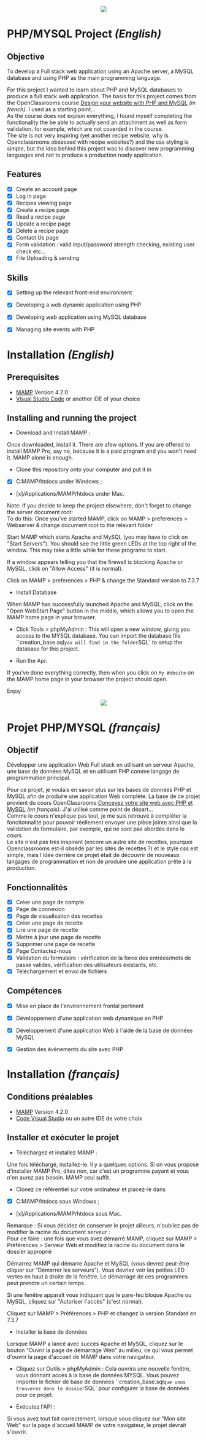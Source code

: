 <p align="center">
  <img src="/assets/php_mysql_logo.png" />
</p>

# PHP/MYSQL Project *(English)*

## Objective
To develop a Full stack web application using an Apache server, a MySQL database and using PHP as the main programming language.<br/> 

For this project I wanted to learn about PHP and MySQL databases to produce a full stack web application. The basis for this project comes from the OpenClassrooms course [Design your website with PHP and MySQL](https://openclassrooms.com/en/courses/918836-concevez-votre-site-web-avec-php-et-mysql) *(in french)*. I used as a starting point...</br> 
As the course does not explain everything, I found myself completing the functionality the be able to actually send an attachment as well as form validation, for example, which are not coverded in the course.</br>
The site is not very inspiring (yet another recipe website, why is Openclassrooms obsessed with recipe websites?) and the css styling is simple, but the idea behind this project was to discover new programming languages and not to produce a production ready application.
## Features
- [x] Create an account page 
- [x] Log in page 
- [x] Recipes viewing page
- [x] Create a recipe page 
- [x] Read a recipe page
- [x] Update a recipe page 
- [x] Delete a recipe page
- [x] Contact Us page  
- [x] Form validation : valid input/password strength checking, existing user check etc...
- [x] File Uploading & sending

## Skills
- [x] Setting up the relevant front-end environment
- [x] Developing a web dynamic application using PHP
- [x] Developing web application using MySQL database
- [x] Managing site events with PHP


# Installation *(English)*

## Prerequisites

- [MAMP](https://www.mamp.info/en/downloads/older-versions/)  Version 4.2.0
- [Visual Studio Code](https://code.visualstudio.com/) or another IDE of your choice


## Installing and running the project


- Download and Install MAMP :<br/>

Once downloaded, install it. There are afew options. If you are offered to install MAMP Pro, say no, because it is a paid program and you won't need it. MAMP alone is enough.<br/>

- Clone this repository onto your computer and put it in<br/>

- [x] C:MAMP/htdocs under Windows ;
- [x]/Applications/MAMP/htdocs under Mac.<br/>

Note: If you decide to keep the project elsewhere, don't forget to change the server document root: <br/>
To do this: Once you've started MAMP, click on MAMP > preferences > Webserver & change document root to the relevant folder<br/>

Start MAMP which starts Apache and MySQL (you may have to click on "Start Servers"). You should see the little green LEDs at the top right of the window. This may take a little while for these programs to start.<br/>

If a window appears telling you that the firewall is blocking Apache or MySQL, click on "Allow Access" (it is normal).<br/>

Click on MAMP > preferences > PHP & change the Standard version to 7.3.7<br/>


- Install Database

When MAMP has successfully launched Apache and MySQL, click on the "Open WebStart Page" button in the middle, which allows you to open the MAMP home page in your browser.<br/>
- Click Tools > phpMyAdmin : This will open a new window, giving you access to the MYSQL database. You can import the database file ``creation_base.sql` you will find in the folder `SQL` to setup the database for this project.


- Run the Api:

If you've done everything correctly, then when you click on `My Website` on the MAMP home page in your browser the project should open.</br>

Enjoy

<p align="center">
  <img src="/assets/php_mysql_logo.png" />
</p>

# Projet PHP/MYSQL *(français)*

## Objectif
Développer une application Web Full stack en utilisant un serveur Apache, une base de données MySQL et en utilisant PHP comme langage de programmation principal.<br/>

Pour ce projet, je voulais en savoir plus sur les bases de données PHP et MySQL afin de produire une application Web complète. La base de ce projet provient du cours OpenClassrooms [Concevez votre site web avec PHP et MySQL](https://openclassrooms.com/en/courses/918836-concevez-votre-site-web-avec-php-et-mysql) *(en français)*. J'ai utilisé comme point de départ...</br>
Comme le cours n'explique pas tout, je me suis retrouvé à compléter la fonctionnalité pour pouvoir réellement envoyer une pièce jointe ainsi que la validation de formulaire, par exemple, qui ne sont pas abordés dans le cours.</br>
Le site n'est pas très inspirant (encore un autre site de recettes, pourquoi Openclassrooms est-il obsédé par les sites de recettes ?) et le style css est simple, mais l'idée derrière ce projet était de découvrir de nouveaux langages de programmation et non de produire une application prête à la production.
## Fonctionnalités
- [x] Créer une page de compte
- [x] Page de connexion
- [x] Page de visualisation des recettes
- [x] Créer une page de recette
- [x] Lire une page de recette
- [x] Mettre à jour une page de recette
- [x] Supprimer une page de recette
- [x] Page Contactez-nous
- [x] Validation du formulaire : vérification de la force des entrées/mots de passe valides, vérification des utilisateurs existants, etc.
- [x] Téléchargement et envoi de fichiers

## Compétences
- [x] Mise en place de l'environnement frontal pertinent
- [x] Développement d'une application web dynamique en PHP
- [x] Développement d'une application Web à l'aide de la base de données MySQL
- [x] Gestion des événements du site avec PHP


# Installation *(français)*

## Conditions préalables

- [MAMP](https://www.mamp.info/en/downloads/older-versions/) Version 4.2.0
- [Code Visual Studio](https://code.visualstudio.com/) ou un autre IDE de votre choix


## Installer et exécuter le projet


- Téléchargez et installez MAMP :<br/>

Une fois téléchargé, installez-le. Il y a quelques options. Si on vous propose d'installer MAMP Pro, dites non, car c'est un programme payant et vous n'en aurez pas besoin. MAMP seul suffit.<br/>

- Clonez ce référentiel sur votre ordinateur et placez-le dans<br/>

- [x] C:MAMP/htdocs sous Windows ;
- [x]/Applications/MAMP/htdocs sous Mac.<br/>

Remarque : Si vous décidez de conserver le projet ailleurs, n'oubliez pas de modifier la racine du document serveur : <br/>
Pour ce faire : une fois que vous avez démarré MAMP, cliquez sur MAMP > Préférences > Serveur Web et modifiez la racine du document dans le dossier approprié<br/>

Démarrez MAMP qui démarre Apache et MySQL (vous devrez peut-être cliquer sur "Démarrer les serveurs"). Vous devriez voir les petites LED vertes en haut à droite de la fenêtre. Le démarrage de ces programmes peut prendre un certain temps.<br/>

Si une fenêtre apparaît vous indiquant que le pare-feu bloque Apache ou MySQL, cliquez sur "Autoriser l'accès" (c'est normal).<br/>

Cliquez sur MAMP > Préférences > PHP et changez la version Standard en 7.3.7<br/>


- Installer la base de données

Lorsque MAMP a lancé avec succès Apache et MySQL, cliquez sur le bouton "Ouvrir la page de démarrage Web" au milieu, ce qui vous permet d'ouvrir la page d'accueil de MAMP dans votre navigateur.<br/>
- Cliquez sur Outils > phpMyAdmin : Cela ouvrira une nouvelle fenêtre, vous donnant accès à la base de données MYSQL. Vous pouvez importer le fichier de base de données ``creation_base.sql` que vous trouverez dans le dossier `SQL` pour configurer la base de données pour ce projet.


- Exécutez l'API :

Si vous avez tout fait correctement, lorsque vous cliquez sur "Mon site Web" sur la page d'accueil MAMP de votre navigateur, le projet devrait s'ouvrir.</br>



